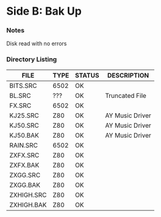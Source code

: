 # Side B: Bak Up

### Notes

Disk read with no errors

### Directory Listing

| FILE         | TYPE | STATUS   | DESCRIPTION |
|--------------|------|----------|---|
| BITS.SRC     | 6502 | OK       | 
| BL.SRC       | ???  | OK       | Truncated File
| FX.SRC       | 6502 | OK       | 
| KJ25.SRC     | Z80  | OK       | AY Music Driver
| KJ50.SRC     | Z80  | OK       | AY Music Driver
| KJ50.BAK     | Z80  | OK       | AY Music Driver
| RAIN.SRC     | 6502 | OK       | 
| ZXFX.SRC     | Z80  | OK       |
| ZXFX.BAK     | Z80  | OK       |
| ZXGG.SRC     | Z80  | OK       |
| ZXGG.BAK     | Z80  | OK       |
| ZXHIGH.SRC   | Z80  | OK       |
| ZXHIGH.BAK   | Z80  | OK       |